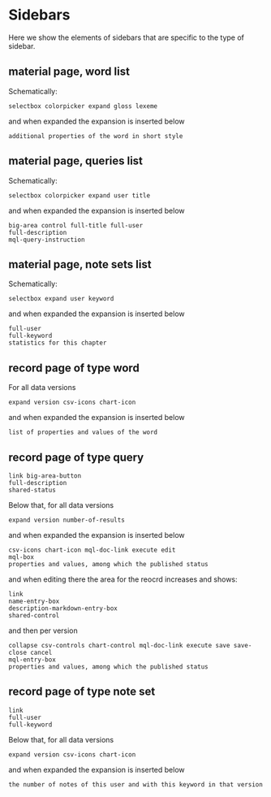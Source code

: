 # Sidebars

Here we show the elements of sidebars that are specific to the type of
sidebar.

## **material** page, **word** list

Schematically:

```
selectbox colorpicker expand gloss lexeme
```

and when expanded the expansion is inserted below

```
additional properties of the word in short style
```

## **material** page, **queries** list

Schematically:

```
selectbox colorpicker expand user title
```

and when expanded the expansion is inserted below

```
big-area control full-title full-user
full-description
mql-query-instruction
```

## **material** page, **note sets** list

Schematically:

```
selectbox expand user keyword
```

and when expanded the expansion is inserted below

```
full-user
full-keyword
statistics for this chapter
```

## **record** page of type **word**

For all data versions

```
expand version csv-icons chart-icon
```

and when expanded the expansion is inserted below

```
list of properties and values of the word
```

## **record** page of type **query**

```
link big-area-button
full-description
shared-status
````

Below that, for all data versions

```
expand version number-of-results
```

and when expanded the expansion is inserted below

```
csv-icons chart-icon mql-doc-link execute edit
mql-box
properties and values, among which the published status
```

and when editing there the area for the reocrd increases and shows:

```
link
name-entry-box
description-markdown-entry-box
shared-control
```

and then per version

```
collapse csv-controls chart-control mql-doc-link execute save save-close cancel
mql-entry-box
properties and values, among which the published status
```

## **record** page of type **note set**

```
link
full-user
full-keyword
````

Below that, for all data versions

```
expand version csv-icons chart-icon
```

and when expanded the expansion is inserted below

```
the number of notes of this user and with this keyword in that version
```
